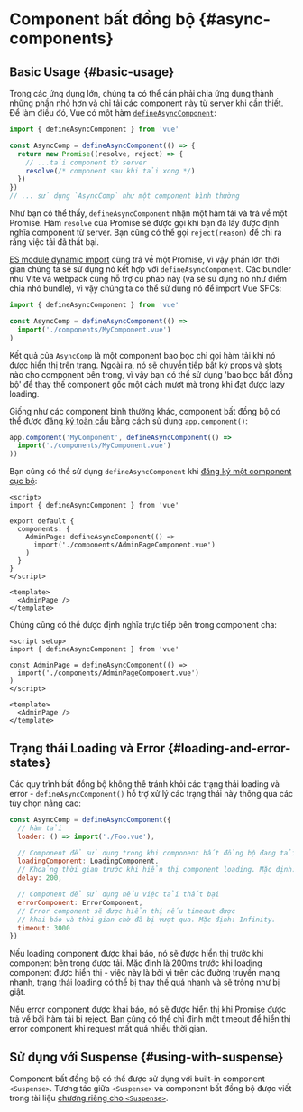 # Component bất đồng bộ {#async-components}

## Basic Usage {#basic-usage}

Trong các ứng dụng lớn, chúng ta có thể cần phải chia ứng dụng thành những phần nhỏ hơn và chỉ tải các component này từ server khi cần thiết. Để làm điều đó, Vue có một hàm [`defineAsyncComponent`](/api/general#defineasynccomponent):

```js
import { defineAsyncComponent } from 'vue'

const AsyncComp = defineAsyncComponent(() => {
  return new Promise((resolve, reject) => {
    // ...tải component từ server
    resolve(/* component sau khi tải xong */)
  })
})
// ... sử dụng `AsyncComp` như một component bình thường
```

Như bạn có thể thấy, `defineAsyncComponent` nhận một hàm tải và trả về một Promise. Hàm `resolve` của Promise sẽ được gọi khi bạn đã lấy được định nghĩa component từ server. Bạn cũng có thể gọi `reject(reason)` để chỉ ra rằng việc tải đã thất bại.

[ES module dynamic import](https://developer.mozilla.org/en-US/docs/Web/JavaScript/Reference/Operators/import) cũng trả về một Promise, vì vậy phần lớn thời gian chúng ta sẽ sử dụng nó kết hợp với `defineAsyncComponent`. Các bundler như Vite và webpack cũng hỗ trợ cú pháp này (và sẽ sử dụng nó như điểm chia nhỏ bundle), vì vậy chúng ta có thể sử dụng nó để import Vue SFCs:

```js
import { defineAsyncComponent } from 'vue'

const AsyncComp = defineAsyncComponent(() =>
  import('./components/MyComponent.vue')
)
```

Kết quả của `AsyncComp` là một component bao bọc chỉ gọi hàm tải khi nó được hiển thị trên trang. Ngoài ra, nó sẽ chuyển tiếp bất kỳ props và slots nào cho component bên trong, vì vậy bạn có thể sử dụng 'bao bọc bất đồng bộ' để thay thế component gốc một cách mượt mà trong khi đạt được lazy loading.

Giống như các component bình thường khác, component bất đồng bộ có thể được [đăng ký toàn cầu](/guide/components/registration#global-registration) bằng cách sử dụng `app.component()`:

```js
app.component('MyComponent', defineAsyncComponent(() =>
  import('./components/MyComponent.vue')
))
```

<div class="options-api">

Bạn cũng có thể sử dụng `defineAsyncComponent` khi [đăng ký một component cục bộ](/guide/components/registration#local-registration):

```vue
<script>
import { defineAsyncComponent } from 'vue'

export default {
  components: {
    AdminPage: defineAsyncComponent(() =>
      import('./components/AdminPageComponent.vue')
    )
  }
}
</script>

<template>
  <AdminPage />
</template>
```

</div>

<div class="composition-api">

Chúng cũng có thể được định nghĩa trực tiếp bên trong component cha:

```vue
<script setup>
import { defineAsyncComponent } from 'vue'

const AdminPage = defineAsyncComponent(() =>
  import('./components/AdminPageComponent.vue')
)
</script>

<template>
  <AdminPage />
</template>
```

</div>

## Trạng thái Loading và Error {#loading-and-error-states}

Các quy trình bất đồng bộ không thể tránh khỏi các trạng thái loading và error - `defineAsyncComponent()` hỗ trợ xử lý các trạng thái này thông qua các tùy chọn nâng cao:

```js
const AsyncComp = defineAsyncComponent({
  // hàm tải
  loader: () => import('./Foo.vue'),

  // Component để sử dụng trong khi component bất đồng bộ đang tải
  loadingComponent: LoadingComponent,
  // Khoảng thời gian trước khi hiển thị component loading. Mặc định: 200ms.
  delay: 200,

  // Component để sử dụng nếu việc tải thất bại
  errorComponent: ErrorComponent,
  // Error component sẽ được hiển thị nếu timeout được 
  // khai báo và thời gian chờ đã bị vượt qua. Mặc định: Infinity.
  timeout: 3000
})
```

Nếu loading component được khai báo, nó sẽ được hiển thị trước khi component bên trong được tải. Mặc định là 200ms trước khi loading component được hiển thị - việc này là bởi vì trên các đường truyền mạng nhanh, trạng thái loading có thể bị thay thế quá nhanh và sẽ trông như bị giật.

Nếu error component được khai báo, nó sẽ được hiển thị khi Promise được trả về bởi hàm tải bị reject. Bạn cũng có thể chỉ định một timeout để hiển thị error component khi request mất quá nhiều thời gian.

## Sử dụng với Suspense {#using-with-suspense}

Component bất đồng bộ có thể được sử dụng với built-in component `<Suspense>`. Tương tác giữa `<Suspense>` và component bất đồng bộ được viết trong tài liệu [chương riêng cho `<Suspense>`](/guide/built-ins/suspense).
